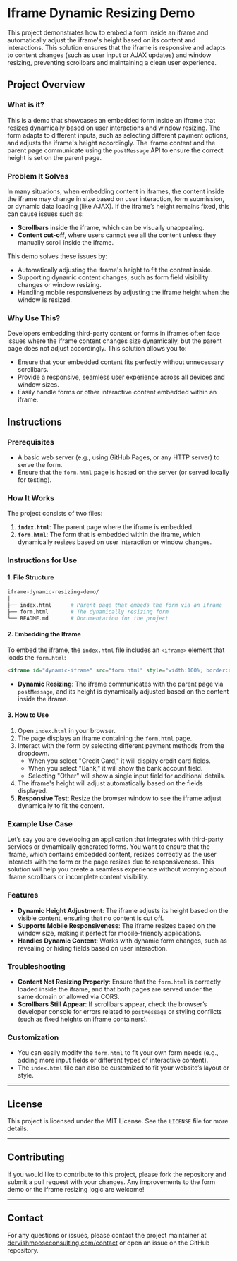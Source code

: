 
# Iframe Dynamic Resizing Demo

This project demonstrates how to embed a form inside an iframe and automatically adjust the iframe's height based on its content and interactions. This solution ensures that the iframe is responsive and adapts to content changes (such as user input or AJAX updates) and window resizing, preventing scrollbars and maintaining a clean user experience.

## Project Overview

### What is it?
This is a demo that showcases an embedded form inside an iframe that resizes dynamically based on user interactions and window resizing. The form adapts to different inputs, such as selecting different payment options, and adjusts the iframe's height accordingly. The iframe content and the parent page communicate using the `postMessage` API to ensure the correct height is set on the parent page.

### Problem It Solves
In many situations, when embedding content in iframes, the content inside the iframe may change in size based on user interaction, form submission, or dynamic data loading (like AJAX). If the iframe’s height remains fixed, this can cause issues such as:

- **Scrollbars** inside the iframe, which can be visually unappealing.
- **Content cut-off**, where users cannot see all the content unless they manually scroll inside the iframe.
  
This demo solves these issues by:

- Automatically adjusting the iframe's height to fit the content inside.
- Supporting dynamic content changes, such as form field visibility changes or window resizing.
- Handling mobile responsiveness by adjusting the iframe height when the window is resized.

### Why Use This?
Developers embedding third-party content or forms in iframes often face issues where the iframe content changes size dynamically, but the parent page does not adjust accordingly. This solution allows you to:

- Ensure that your embedded content fits perfectly without unnecessary scrollbars.
- Provide a responsive, seamless user experience across all devices and window sizes.
- Easily handle forms or other interactive content embedded within an iframe.

## Instructions

### Prerequisites
- A basic web server (e.g., using GitHub Pages, or any HTTP server) to serve the form.
- Ensure that the `form.html` page is hosted on the server (or served locally for testing).

### How It Works
The project consists of two files:

1. **`index.html`**: The parent page where the iframe is embedded.
2. **`form.html`**: The form that is embedded within the iframe, which dynamically resizes based on user interaction or window changes.

### Instructions for Use

#### 1. File Structure

```bash
iframe-dynamic-resizing-demo/
│
├── index.html      # Parent page that embeds the form via an iframe
├── form.html       # The dynamically resizing form
└── README.md       # Documentation for the project
```

#### 2. Embedding the Iframe

To embed the iframe, the `index.html` file includes an `<iframe>` element that loads the `form.html`:

```html
<iframe id="dynamic-iframe" src="form.html" style="width:100%; border:none;"></iframe>
```

- **Dynamic Resizing**: The iframe communicates with the parent page via `postMessage`, and its height is dynamically adjusted based on the content inside the iframe.

#### 3. How to Use

1. Open `index.html` in your browser.
2. The page displays an iframe containing the `form.html` page.
3. Interact with the form by selecting different payment methods from the dropdown.
   - When you select "Credit Card," it will display credit card fields.
   - When you select "Bank," it will show the bank account field.
   - Selecting "Other" will show a single input field for additional details.
4. The iframe's height will adjust automatically based on the fields displayed.
5. **Responsive Test**: Resize the browser window to see the iframe adjust dynamically to fit the content.

### Example Use Case

Let’s say you are developing an application that integrates with third-party services or dynamically generated forms. You want to ensure that the iframe, which contains embedded content, resizes correctly as the user interacts with the form or the page resizes due to responsiveness. This solution will help you create a seamless experience without worrying about iframe scrollbars or incomplete content visibility.

### Features
- **Dynamic Height Adjustment**: The iframe adjusts its height based on the visible content, ensuring that no content is cut off.
- **Supports Mobile Responsiveness**: The iframe resizes based on the window size, making it perfect for mobile-friendly applications.
- **Handles Dynamic Content**: Works with dynamic form changes, such as revealing or hiding fields based on user interaction.

### Troubleshooting
- **Content Not Resizing Properly**: Ensure that the `form.html` is correctly loaded inside the iframe, and that both pages are served under the same domain or allowed via CORS.
- **Scrollbars Still Appear**: If scrollbars appear, check the browser’s developer console for errors related to `postMessage` or styling conflicts (such as fixed heights on iframe containers).

### Customization
- You can easily modify the `form.html` to fit your own form needs (e.g., adding more input fields or different types of interactive content).
- The `index.html` file can also be customized to fit your website’s layout or style.

---

## License

This project is licensed under the MIT License. See the `LICENSE` file for more details.

---

## Contributing

If you would like to contribute to this project, please fork the repository and submit a pull request with your changes. Any improvements to the form demo or the iframe resizing logic are welcome!

---

## Contact

For any questions or issues, please contact the project maintainer at [dervishmooseconsulting.com/contact](https://dervishmooseconsulting.com/contact/) or open an issue on the GitHub repository.
